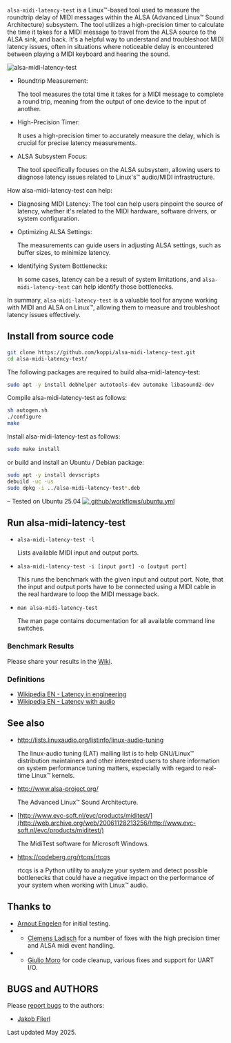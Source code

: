 ``alsa-midi-latency-test`` is a Linux™-based tool used to measure the roundtrip delay of MIDI messages within the ALSA (Advanced Linux™ Sound Architecture) subsystem. The tool utilizes a high-precision timer to calculate the time it takes for a MIDI message to travel from the ALSA source to the ALSA sink, and back. It's a helpful way to understand and troubleshoot MIDI latency issues, often in situations where noticeable delay is encountered between playing a MIDI keyboard and hearing the sound. 

![alsa-midi-latency-test](https://raw.github.com/koppi/alsa-midi-latency-test/master/alsa-midi-latency-test.gif "alsa midi latency test")

* Roundtrip Measurement:

  The tool measures the total time it takes for a MIDI message to complete a round trip, meaning from the output of one device to the input of another.

* High-Precision Timer:

  It uses a high-precision timer to accurately measure the delay, which is crucial for precise latency measurements. 

* ALSA Subsystem Focus:
  
  The tool specifically focuses on the ALSA subsystem, allowing users to diagnose latency issues related to Linux's™ audio/MIDI infrastructure.

How alsa-midi-latency-test can help:

* Diagnosing MIDI Latency:
The tool can help users pinpoint the source of latency, whether it's related to the MIDI hardware, software drivers, or system configuration. 

* Optimizing ALSA Settings:

  The measurements can guide users in adjusting ALSA settings, such as buffer sizes, to minimize latency.

* Identifying System Bottlenecks:

  In some cases, latency can be a result of system limitations, and ``alsa-midi-latency-test`` can help identify those bottlenecks.

In summary, ``alsa-midi-latency-test`` is a valuable tool for anyone working with MIDI and ALSA on Linux™, allowing them to measure and troubleshoot latency issues effectively. 


## Install from source code
```bash
git clone https://github.com/koppi/alsa-midi-latency-test.git
cd alsa-midi-latency-test/
```
The following packages are required to build alsa-midi-latency-test:
```bash
sudo apt -y install debhelper autotools-dev automake libasound2-dev
```
Compile alsa-midi-latency-test as follows:
```bash
sh autogen.sh
./configure
make
```
Install alsa-midi-latency-test as follows:
```bash
sudo make install
```
or build and install an Ubuntu / Debian package:
```bash
sudo apt -y install devscripts
debuild -uc -us
sudo dpkg -i ../alsa-midi-latency-test*.deb
```

– Tested on Ubuntu 25.04 [![.github/workflows/ubuntu.yml](https://github.com/koppi/alsa-midi-latency-test/actions/workflows/ubuntu.yml/badge.svg)](https://github.com/koppi/alsa-midi-latency-test/actions/workflows/ubuntu.yml)

## Run alsa-midi-latency-test
 * ``` alsa-midi-latency-test -l ```

   Lists available MIDI input and output ports.

 * ``` alsa-midi-latency-test -i [input port] -o [output port] ```

   This runs the benchmark with the given input and output port. Note, that the
   input and output ports have to be connected using a MIDI cable in the real
   hardware to loop the MIDI message back.

 * ``` man alsa-midi-latency-test ```

   The man page contains documentation for all available command line switches.

### Benchmark Results

   Please share your results in the [Wiki](../../wiki/).

### Definitions

 * [Wikipedia EN - Latency in engineering](http://tinyurl.com/wikipedia-latency-engineering)
 * [Wikipedia EN - Latency with audio](http://tinyurl.com/wikipedia-latency-audio)

## See also

 * http://lists.linuxaudio.org/listinfo/linux-audio-tuning

   The linux-audio tuning (LAT) mailing list is to help GNU/Linux™ distribution
   maintainers  and  other interested users to share information on system
   performance tuning matters, especially with regard to real-time Linux™
   kernels.

 * http://www.alsa-project.org/

   The Advanced Linux™ Sound Architecture.

 * [http://www.evc-soft.nl/evc/products/miditest/](http://web.archive.org/web/20061128213256/http://www.evc-soft.nl/evc/products/miditest/)

   The MidiTest software for Microsoft Windows.

 * https://codeberg.org/rtcqs/rtcqs

   rtcqs is a Python utility to analyze your system and detect possible bottlenecks that could have a negative impact on the performance of your system when working with Linux™ audio.

## Thanks to

 * [Arnout Engelen](https://github.com/raboof) for initial testing.
 * - [Clemens Ladisch](https://github.com/cladisch) for a number of fixes with the high precision timer and ALSA midi event handling.
 * - [Giulio Moro](https://github.com/giuliomoro) for code cleanup, various fixes and support for UART I/O.

## BUGS and AUTHORS

Please [report bugs](https://github.com/koppi/alsa-midi-latency-test/issues) to the authors:

 * [Jakob Flierl](https://github.com/koppi)

Last updated May 2025.
